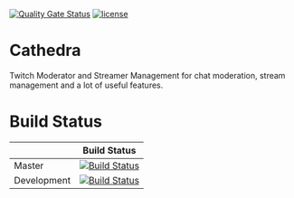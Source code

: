 [![Quality Gate Status](https://sonar.klauke-enterprises.com/api/project_badges/measure?project=cathedra&metric=alert_status)](https://sonar.klauke-enterprises.com/dashboard?id=cathedra)
[![license](https://img.shields.io/github/license/mashape/apistatus.svg)](https://github.com/content-creator/cathedra)
# Cathedra

Twitch Moderator and Streamer Management for chat moderation, stream management and a lot of useful features.

# Build Status

|             | Build Status                                                                                                            |
|-------------|-------------------------------------------------------------------------------------------------------------------------|
| Master      | [![Build Status](https://travis-ci.org/content-creator/cathedra.svg?branch=master)](https://travis-ci.org/content-creator/cathedra) |
| Development | [![Build Status](https://travis-ci.org/content-creator/cathedra.svg?branch=dev)](https://travis-ci.org/content-creator/cathedra)    |

